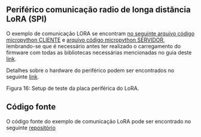 ## Periférico comunicação radio de longa distância LoRA (SPI)

O exemplo de comunicação LORA se encontram [no seguinte arquivo código micropython CLIENTE](./16_radio_lora/lora-client.py) e [arquivo código micropython SERVIDOR](./16_radio_lora/lora-server.py), lembrando-se que é necessário antes ter realizado o carregamento do firmware com todas as bibliotecas necessárias mencionadas no guia deste [link](../README.md).

Detalhes sobre o hardware do periférico podem ser encontrados no seguinte [link](../../../hardware/peripherals_hw/README.md).

Figura 16: Setup de teste da placa periférica do LoRA.

## Código fonte

O código fonte do exemplo de comunicação LoRA pode ser encontrado no seguinte [repositório](https://github.com/jrfo-hwit/hlab/tree/main/firmware/micropython/examples)
